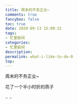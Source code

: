 ```yaml
---
title: 周末的不务正业~
comments: true
fancybox: false
toc: true
date: 2020-09-13 15:09:22
tags:
- 忙里偷闲
categories:
- 忙里偷闲
description:
permalink: what-i-like-to-do-0
top:
---
```

周末的不务正业~

花了一个半小时折的燕子

<!--more-->

<img src="https://static.xkcoding.com/2020-09-13-swallow01-compress.jpg" alt="燕子" style="zoom:20%;" />

<img src="https://static.xkcoding.com/2020-09-13-swallow02-compress.jpg" alt="燕子" style="zoom:20%;" />